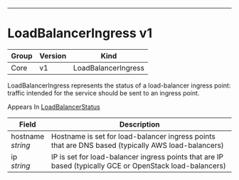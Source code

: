

-----------
# LoadBalancerIngress v1



Group        | Version     | Kind
------------ | ---------- | -----------
Core | v1 | LoadBalancerIngress







LoadBalancerIngress represents the status of a load-balancer ingress point: traffic intended for the service should be sent to an ingress point.

<aside class="notice">
Appears In <a href="#loadbalancerstatus-v1">LoadBalancerStatus</a> </aside>

Field        | Description
------------ | -----------
hostname <br /> *string*  | Hostname is set for load-balancer ingress points that are DNS based (typically AWS load-balancers)
ip <br /> *string*  | IP is set for load-balancer ingress points that are IP based (typically GCE or OpenStack load-balancers)






